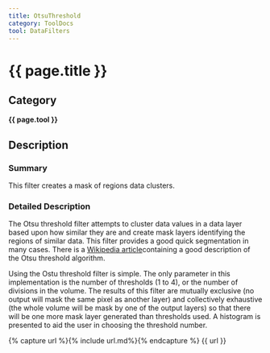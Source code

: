 ```yaml
---
title: OtsuThreshold
category: ToolDocs 
tool: DataFilters 
---
```


# {{ page.title }} 

## Category

**{{ page.tool }}**

## Description

### Summary

This filter creates a mask of regions data clusters.

### Detailed Description

The Otsu threshold filter attempts to cluster data values in a data layer based upon how similar they are and create mask layers identifying the regions of similar data. This filter provides a good quick segmentation in many cases. There is a [Wikipedia article](http://en.wikipedia.org/wiki/Otsu%27s_method)containing a good description of the Otsu threshold algorithm.

Using the Ostu threshold filter is simple. The only parameter in this implementation is the number of thresholds (1 to 4), or the number of divisions in the volume. The results of this filter are mutually exclusive (no output will mask the same pixel as another layer) and collectively exhaustive (the whole volume will be mask by one of the output layers) so that there will be one more mask layer generated than thresholds used. A histogram is presented to aid the user in choosing the threshold number.

{% capture url %}{% include url.md%}{% endcapture %}
{{ url }}

